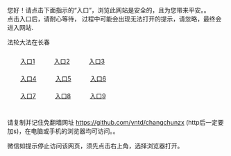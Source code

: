 您好！请点击下面指示的“入口”，浏览此网站是安全的，且为您带来平安。。 <br/>
点击入口后，请耐心等待， 过程中可能会出现无法打开的提示，请忽略，最终会进入网站. </br>

法轮大法在长春<br/>
<div style="padding:10px"><a style="margin:20px" target="_blank" href="https://d2byf5h4rw6xz8.cloudfront.net/2Qpsp?jlrqrlt" id="ccLink1" rel="nofollow">入口1</a> <a target="_blank" style="margin:20px" href="https://d8ng8d3vm2d43.cloudfront.net/2Qpsp?kpxoff" id="ccLink2" rel="nofollow">入口2</a> <a style="margin:20px" target="_blank" href="https://duz7ygkwvueet.cloudfront.net/2Qpsp?mazif" id="ccLink3" rel="nofollow">入口3</a></div>

<div style="padding:10px" ><a style="margin:20px" target="_blank" href="https://d2byf5h4rw6xz8.cloudfront.net/2Qpsp?jlrqrlt" id="ccLink4" rel="nofollow">入口4</a> <a style="margin:20px" href="https://d8ng8d3vm2d43.cloudfront.net/2Qpsp?kpxoff" target="_blank" id="ccLink5" rel="nofollow">入口5</a> <a style="margin:20px" href="https://duz7ygkwvueet.cloudfront.net/2Qpsp?mazif" target="_blank" id="ccLink6" rel="nofollow">入口6</a></div>

<div style="padding:10px"><a style="margin:20px" target="_blank" href="https://d2byf5h4rw6xz8.cloudfront.net/2Qpsp?jlrqrlt" id="ccLink7" rel="nofollow">入口7</a> <a style="margin:20px" href="https://d8ng8d3vm2d43.cloudfront.net/2Qpsp?kpxoff" target="_blank" id="ccLink8" rel="nofollow">入口8</a> <a style="margin:20px" target="_blank" href="https://duz7ygkwvueet.cloudfront.net/2Qpsp?mazif" id="ccLink9" rel="nofollow">入口9</a></div>

<br/>



请复制并记住免翻墙网址 https://github.com/yntd/changchunzx (http后一定要加s)，在电脑或手机的浏览器均可访问。。<br/>

微信如提示停止访问该网页，须先点击右上角，选择浏览器打开。
